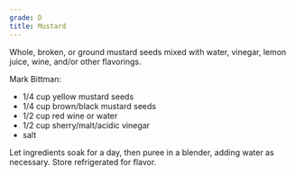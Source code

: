 ```yaml
---
grade: D
title: Mustard
---
```


Whole, broken, or ground mustard seeds mixed with water, vinegar, lemon juice, 
wine, and/or other flavorings.


Mark Bittman:

- 1/4 cup yellow mustard seeds
- 1/4 cup brown/black mustard seeds
- 1/2 cup red wine or water
- 1/2 cup sherry/malt/acidic vinegar
- salt

Let ingredients soak for a day, then puree in a blender, adding water as
necessary. Store refrigerated for flavor.